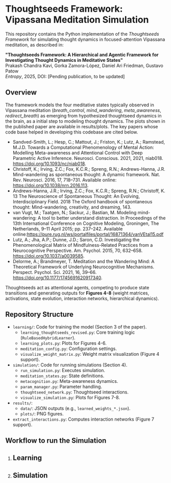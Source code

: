 # Thoughtseeds Framework: Vipassana Meditation Simulation

This repository contains the Python implementation of the *Thoughtseeds Framework* for simulating thought dynamics in focused-attention Vipassana meditation, as described in:

**"Thoughtseeds Framework: A Hierarchical and Agentic Framework for Investigating Thought Dynamics in Meditative States"**  
Prakash Chandra Kavi, Gorka Zamora-López, Daniel Ari Friedman, Gustavo Patow  
*Entropy*, 2025, DOI: [Pending publication, to be updated]

## Overview

The framework models the four meditative states typically observed in Vipassana meditation (*breath_control*, *mind_wandering*, *meta_awareness*, *redirect_breath*) as emerging from hypothesized thoughtseed dynamics in the brain, as a initial step to modeling thought dynamics. The plots shown in the published paper are available in results/plots. The key papers whose code base helped in developing this codebase are cited below.   

- Sandved-Smith, L.; Hesp, C.; Mattout, J.; Friston, K.; Lutz, A.; Ramstead, M.J.D. Towards a Computational Phenomenology of Mental Action: Modelling Meta-awareness and Attentional Control with Deep Parametric Active Inference. Neurosci. Conscious. 2021, 2021, niab018. https://doi.org/10.1093/nc/niab018.
- Christoff, K.; Irving, Z.C.; Fox, K.C.R.; Spreng, R.N.; Andrews-Hanna, J.R. Mind-wandering as spontaneous thought: A dynamic framework. Nat. Rev. Neurosci. 2016, 17, 718–731. Available online: https://doi.org/10.1038/nrn.2016.113.
- Andrews-Hanna, J.R.; Irving, Z.C.; Fox, K.C.R.; Spreng, R.N.; Christoff, K. 13 The Neuroscience of Spontaneous Thought: An Evolving, Interdisciplinary Field. 2018 The Oxford handbook of spontaneous thought: Mind-wandering, creativity, and dreaming, 143.
- van Vugt, M.; Taatgen, N.; Sackur, J.; Bastian, M. Modeling mind-wandering: A tool to better understand distraction. In Proceedings of the 13th International Conference on Cognitive Modeling, Groningen, The Netherlands, 9–11 April 2015; pp. 237–242. Available online:https://pure.rug.nl/ws/portalfiles/portal/16871364/vanVEtal15.pdf
- Lutz, A.; Jha, A.P.; Dunne, J.D.; Saron, C.D. Investigating the Phenomenological Matrix of Mindfulness-Related Practices from a Neurocognitive Perspective. Am. Psychol. 2015, 70, 632–658. https://doi.org/10.1037/a0039585.
- Delorme, A.; Brandmeyer, T. Meditation and the Wandering Mind: A Theoretical Framework of Underlying Neurocognitive Mechanisms. Perspect. Psychol. Sci. 2021, 16, 39–66. https://doi.org/10.1177/1745691620917340.

Thoughtseeds act as attentional agents, competing to produce state transitions and generating outputs for **Figures 4-8** (weight matrices, activations, state evolution, interaction networks, hierarchical dynamics).

## Repository Structure

- `learning/`: Code for training the model (Section 3 of the paper).
  - `learning_thoughtseeds_revised.py`: Core training logic (`RuleBasedHybridLearner`).
  - `learning_plots.py`: Plots for Figures 4-6.
  - `meditation_config.py`: Configuration settings.
  - `visualize_weight_matrix.py`: Weight matrix visualization (Figure 4 support).
- `simulation/`: Code for running simulations (Section 4).
  - `run_simulation.py`: Executes simulation.
  - `meditation_states.py`: State definitions.
  - `metacognition.py`: Meta-awareness dynamics.
  - `param_manager.py`: Parameter handling.
  - `thoughtseed_network.py`: Thoughtseed interactions.
  - `visualize_simulation.py`: Plots for Figures 7-8.
- `results/`:
  - `data/`: JSON outputs (e.g., `learned_weights_*.json`).
  - `plots/`: PNG figures.
- `extract_interactions.py`: Computes interaction networks (Figure 7 support).

## Workflow to run the Simulation
1. ## Learning
2. ## Simulation

